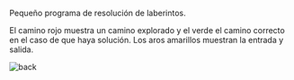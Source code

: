 Pequeño programa de resolución de laberintos.

El camino rojo muestra un camino explorado y el verde el camino correcto en el caso de que haya solución.
Los aros amarillos muestran la entrada y salida.


![back](https://user-images.githubusercontent.com/91496152/151850831-1ed58ef5-1315-4745-8181-2987f96b4302.png)
